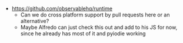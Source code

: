 - https://github.com/observablehq/runtime
  - Can we do cross platform support by pull requests here or an alternative?
  - Maybe Alfredo can just check this out and add to his JS for now, since he already has most of it and pyiodie working